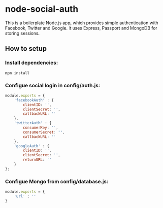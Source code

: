 # node-social-auth
This is a boilerplate Node.js app, which provides simple authentication with Facebook, Twitter and Google. It uses Express, Passport and MongoDB for storing sessions.

<h2>How to setup</h2>

<h3>Install dependencies:</h3>

<code>npm install</code>

<h3>Configue social login in config/auth.js:</h3>

```javascript
module.exports = {
    'facebookAuth' : {
        clientID: '',
        clientSecret: '',
        callbackURL: ''
    },
    'twitterAuth' : {
        consumerKey: '',
        consumerSecret: '',
        callbackURL: ''
    },
    'googleAuth' : {
        clientID: '',
        clientSecret: '',
        returnURL: ''
    }
};
```

<h3>Configue Mongo from config/database.js:</h3>

```javascript
module.exports = {
    'url' : ''
}
```
